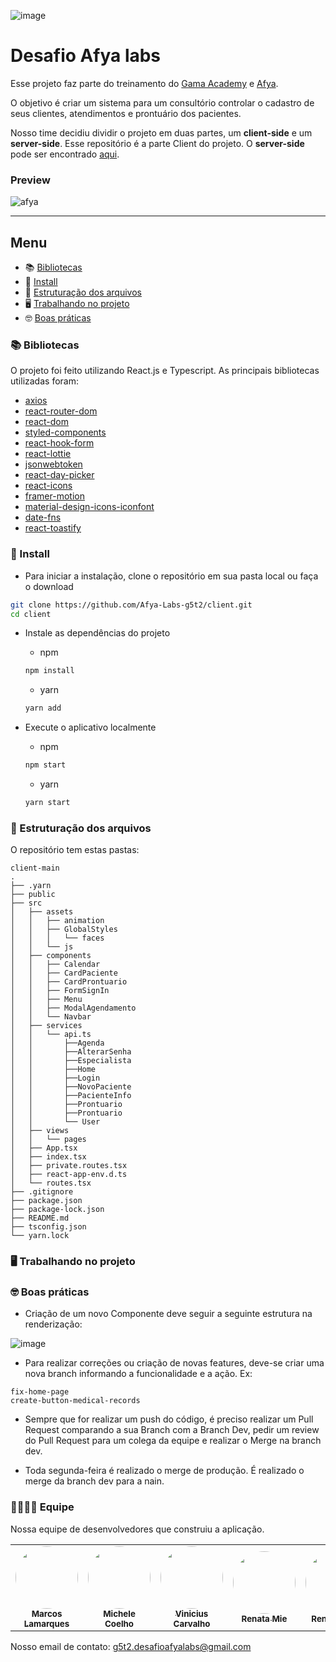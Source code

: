 ![image](https://user-images.githubusercontent.com/43910483/122138140-8161ab80-ce1c-11eb-8017-e23437faecb2.png)


# Desafio Afya labs

Esse projeto faz parte do treinamento do [Gama Academy](https://www.gama.academy/) e [Afya](https://afya.com.br/).

O objetivo é criar um sistema para um consultório controlar o cadastro de seus clientes, atendimentos e prontuário dos pacientes.

Nosso time decidiu dividir o projeto em duas partes, um **client-side** e um **server-side**. Esse repositório é a parte Client do projeto. O **server-side** pode ser encontrado [aqui](https://github.com/Afya-Labs-g5t2/server).

### Preview

![afya](https://user-images.githubusercontent.com/43910483/121086311-61e1d780-c7b9-11eb-9cfe-f80c94232033.gif)

---


## Menu

- 📚 [Bibliotecas](#bibliotecas)
- 🚀 [Install](#install)
- 📂 [Estruturação dos arquivos](#estruturação-dos-arquivos)
- 🖥️ [Trabalhando no projeto](#trabalhando-no-projeto)
- 🤓 [Boas práticas](#boas-práticas)

### 📚 Bibliotecas

O projeto foi feito utilizando React.js e Typescript. As principais bibliotecas utilizadas foram:

- [axios](https://github.com/axios/axios)
- [react-router-dom](https://reactrouter.com/)
- [react-dom](https://github.com/facebook/react/tree/master/packages/react-dom)
- [styled-components](https://styled-components.com/)
- [react-hook-form](https://react-hook-form.com/)
- [react-lottie](https://github.com/chenqingspring/react-lottie)
- [jsonwebtoken](https://github.com/auth0/node-jsonwebtoken)
- [react-day-picker](https://github.com/gpbl/react-day-picker)
- [react-icons](https://react-icons.github.io/react-icons/)
- [framer-motion](https://github.com/framer/motion)
- [material-design-icons-iconfont](https://google.github.io/material-design-icons/)
- [date-fns](https://github.com/date-fns/date-fns)
- [react-toastify](https://fkhadra.github.io/react-toastify/introduction/)

### 🚀 Install

- Para iniciar a instalação, clone o repositório em sua pasta local ou faça o download 
```bash
git clone https://github.com/Afya-Labs-g5t2/client.git
cd client
```
- Instale as dependências do projeto

  - npm
  ```bash
  npm install
  ```
  - yarn
  ```bash
  yarn add
  ```
- Execute o aplicativo localmente
  - npm
  ```bash
  npm start
  ```
  - yarn
  ```bash
  yarn start
  ```
  
### 📂 Estruturação dos arquivos
O repositório tem estas pastas:
```
client-main
.
├── .yarn
├── public
├── src
│   ├── assets
│   │   ├── animation
│   │   ├── GlobalStyles
│   │   │   └── faces
│   │   └── js
│   ├── components
│   │   ├── Calendar
│   │   ├── CardPaciente
│   │   ├── CardProntuario
│   │   ├── FormSignIn
│   │   ├── Menu
│   │   ├── ModalAgendamento
│   │   └── Navbar
│   ├── services
│   │   └── api.ts
│   │       ├──Agenda
│   │       ├──AlterarSenha
│   │       ├──Especialista
│   │       ├──Home
│   │       ├──Login
│   │       ├──NovoPaciente
│   │       ├──PacienteInfo
│   │       ├──Prontuario
│   │       ├──Prontuario
│   │       └── User
│   ├── views
│   │   └── pages
│   ├── App.tsx
│   ├── index.tsx
│   ├── private.routes.tsx
│   ├── react-app-env.d.ts
│   └── routes.tsx
├── .gitignore
├── package.json
├── package-lock.json
├── README.md
├── tsconfig.json
└── yarn.lock

```
### 🖥️ Trabalhando no projeto




### 🤓 Boas práticas

- Criação de um novo Componente deve seguir a seguinte estrutura na renderização:

![image](https://user-images.githubusercontent.com/8262141/122313846-585d1b80-ceed-11eb-83c3-9c95f0c4d5b0.png)

- Para realizar correções ou criação de novas features, deve-se criar uma nova branch informando a funcionalidade e a ação. Ex:
 ```
 fix-home-page
 create-button-medical-records
 ```
- Sempre que for realizar um push do código, é preciso realizar um Pull Request comparando a sua Branch com a Branch Dev, pedir um review do Pull Request para um colega da equipe e realizar o Merge na branch dev.

- Toda segunda-feira é realizado o merge de produção. É realizado o merge da branch dev para a nain.

### 👩‍💻👨‍💻 Equipe

Nossa equipe de desenvolvedores que construiu a aplicação.

<table>
  <tr>
    <td align="center"><a href="https://github.com/mlamarques"><img style="border-radius: 50%;" src="https://media-exp1.licdn.com/dms/image/C4D03AQFvVEnCp_JluQ/profile-displayphoto-shrink_200_200/0/1542309353353?e=1629331200&v=beta&t=5L0m9gSLY6Ki1i2bcigKRxXdqcAj86uEMZOmKk2tZDE" width="100px;" alt=""/><br /><sub><b>Marcos Lamarques</b></sub></a><br/></td>
    <td align="center"><a href="https://github.com/micheleset7"><img style="border-radius: 50%;" src="https://avatars.githubusercontent.com/u/60739164?v=4" width="100px;" alt=""/><br /><sub><b>Michele Coelho</b></sub></a><br /></td>
    <td align="center"><a href="https://github.com/vinicius-carvalho"><img style="border-radius: 50%;" src="https://avatars.githubusercontent.com/u/8262141?v=4" width="100px;" alt=""/><br /><sub><b>Vinicius Carvalho</b></sub></a><br /></td>
    <td align="center"><a href="https://github.com/RenataMie"><img style="border-radius: 50%;" src="https://avatars.githubusercontent.com/u/73265234?v=4" width="100px;" alt=""/><br /><sub><b>Renata Mie</b></sub></a><br /></td>
    <td align="center"><a href="https://github.com/renatolobojr"><img style="border-radius: 50%;" src="https://media-exp1.licdn.com/dms/image/C4E03AQGo0qmjjwu9XA/profile-displayphoto-shrink_200_200/0/1587556028562?e=1629331200&v=beta&t=O7lp30Z5I8O8s49cXIOX5x6brGxnKzZeGmBIv_TmdRM" width="100px;" alt=""/><br /><sub><b>Renato Lobo</b></sub></a><br /></td>
    <td align="center"><a href="https://github.com/Thais-Hoshii"><img style="border-radius: 50%;" src="https://media-exp1.licdn.com/dms/image/C4D03AQFxBPEY563hCQ/profile-displayphoto-shrink_200_200/0/1600110281835?e=1629331200&v=beta&t=5sKUElvEMdcVaeowULMiDo7ikWVeM0Ls64dq9clFTwU" width="100px;" alt=""/><br /><sub><b>Thaís Hoshii</b></sub></a><br /></td>
    <tr>
 </table>

Nosso email de contato:  g5t2.desafioafyalabs@gmail.com
